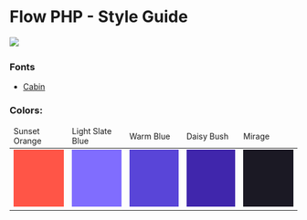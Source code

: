 # Flow PHP - Style Guide

<img src="flow_php_banner_02_2022.png"/>

### Fonts

 - [Cabin](https://fonts.google.com/specimen/Cabin)

### Colors:

<table>
    <thead>
        <tr>
            <td>Sunset Orange</td>
            <td>Light Slate Blue</td>
            <td>Warm Blue</td>
            <td>Daisy Bush</td>
            <td>Mirage</td>
        </tr>
    </thead>
    <tbody>
        <tr>
            <td><img src="img/sunset_orange.png" alt="Sunset Orange" title="Sunset Orange" width="100px" height="100px"></td>
            <td><img src="img/light_slate_blue.png" alt="Light Slate Blue" title="Light Slate Blue" width="100px" height="100px"></td>
            <td><img src="img/warm_blue.png" alt="Warm Blue" title="Warm Blue" width="100px" height="100px"></td>
            <td><img src="img/daisy_bush.png" alt="Daisy Bush" title="Daisy Bush" width="100px" height="100px"></td>
            <td><img src="img/mirage.png" alt="Mirage" title="Warm Blue" width="100px" height="100px"></td>
        </tr>
    </tbody>
</table>